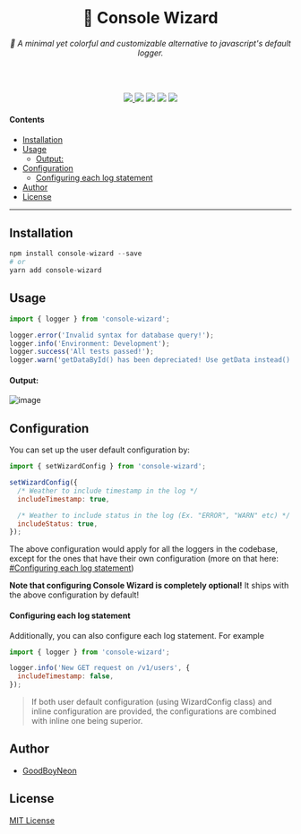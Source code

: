 <div align="center">
	<br />
	<p>
    <h1 align="center">🌈 Console Wizard</h1>
  <h6 align="center">🚀 A minimal yet colorful and customizable alternative to javascript's default logger.</h6>
	</p>
	<br />
	<p>
    <a href="https://www.npmjs.com/package/console-wizard"><img src="https://img.shields.io/npm/v/console-wizard?style=flat-square&logo=npm"</a>
		<a href="https://www.npmjs.com/package/console-wizard"><img src="https://img.shields.io/npm/dt/console-wizard?style=flat-square&logo=npm"/></a>
    <a href="https://www.github.com/GoodBoyNeon/console-wizard"><img src="https://img.shields.io/github/issues/GoodBoyNeon/console-wizard?style=flat-square&logo=github" /></a>
    <a href="https://www.github.com/GoodBoyNeon/console-wizard"><img src="https://img.shields.io/github/issues-pr/GoodBoyNeon/console-wizard?style=flat-square&logo=github" /></a>
    <a href="https://www.github.com/GoodBoyNeon/console-wizard"><img src="https://img.shields.io/github/actions/workflow/status/GoodBoyNeon/console-wizard/build.yml?style=flat-square&logo=github" /></a>
	</p>
</div>

#### Contents

<!--toc:start-->

- [Installation](#installation)
- [Usage](#usage)
  - [Output:](#output)
- [Configuration](#configuration)
  - [Configuring each log statement](#configuring-each-log-statement)
- [Author](#author)
- [License](#license)
<!--toc:end-->

---

## Installation

```py
npm install console-wizard --save
# or
yarn add console-wizard
```

## Usage

```js
import { logger } from 'console-wizard';

logger.error('Invalid syntax for database query!');
logger.info('Environment: Development');
logger.success('All tests passed!');
logger.warn('getDataById() has been depreciated! Use getData instead()');
```

#### Output:

![image](https://github.com/GoodBoyNeon/console-wizard/assets/93624576/fdee992a-bab8-4b97-9a4a-2d7736867237)

## Configuration

You can set up the user default configuration by:

```js
import { setWizardConfig } from 'console-wizard';

setWizardConfig({
  /* Weather to include timestamp in the log */
  includeTimestamp: true,

  /* Weather to include status in the log (Ex. "ERROR", "WARN" etc) */
  includeStatus: true,
});
```

The above configuration would apply for all the loggers in the codebase, except for the ones that have their own configuration (more on that here: [#Configuring each log statement]())

**Note that configuring Console Wizard is completely optional!** It ships with the above configuration by default!

#### Configuring each log statement

Additionally, you can also configure each log statement. For example

```js
import { logger } from 'console-wizard';

logger.info('New GET request on /v1/users', {
  includeTimestamp: false,
});
```

> If both user default configuration (using WizardConfig class) and inline configuration are provided, the configurations are combined with inline one being superior.

## Author

- [GoodBoyNeon](https://neon.is-a.dev/)

## License

[MIT License](https://mit-license.org/)
